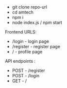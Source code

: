 - git clone repo-url
- cd amtech
- npm i
- node index.js / npm start

Frontend URLS:

- /login - login page
- /register - register page
- / - profile page

API endpoints :

- POST - /register
- POST - /login
- GET - /
